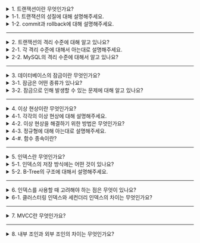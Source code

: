 <details>
  <summary>1. 트랜잭션이란 무엇인가요?</summary>

  트랜잭션(transaction)이란 하나의 논리적인 작업이 100% 모두 적용되거나 어무것도 적용되지 않아야함을 보장하는 일련의 작업 단위입니다.
</details>
<details>
  <summary>1-1. 트랜잭션의 성질에 대해 설명해주세요.</summary>

  트랜잭션은 안전하게 수행됨을 보장하기 위해 ACID를 만족해야 합니다.

### 원자성(atomicity)
원자성은 트랜잭션의 작업들이 모두 성공하거나 모두 실패해야함을 보장해야 합니다.
### 일관성(consistency)
일관성은 트랜잭션 수행 전과 후의 데이터베이스 상태는 일관적이어야 함을 보장해야 합니다.
### 독립성(isolation)
서로 다른 트랜잭션은 다른 트래잭션의 작업에 끼어들어서는 안 됩니다.
### 지속성(durability)
성공적으로 수행된 트랜잭션은 데이터베이스에 영구적으로 반영되어야 합니다.
</details>
<details>
  <summary>1-2. commit과 rollback에 대해 설명해주세요.</summary>

  commit은 RDBMS에서 트랜잭션을 종료하고 작업 내용을 데이터베이스에 반영하는 명령어입니다. rollback은 작업 내용을 데이터베이스에 반영하지 않고 트랜잭션을 되돌리는 명령어입니다.
</details>

---

<details>
  <summary>2.  트랜잭션의 격리 수준에 대해 알고 있나요?</summary>

격리 수준이란 여러 트랜잭션이 동시에 처리될 때 특정 트랜잭션이 다른 트랜잭션에서 변경하거나 조회하는 데이터를 볼 수 있게 허용할지 결정하는 것입니다. 트랜잭션 격리 수준은 `READ UNCOMMITTED`, `READ COMMITTED`, `REPEATABLE READ`, `SERIALIZABLE` 4단계로 나뉘어지며 수준이 올라갈 수록 데이터 격리 정도가 높아지지만 동시 처리 성능이 떨어집니다. 일반적으로 `READ COMMITTED`, `REPEATABLE READ` 중 하나를 사용합니다.
</details>
<details>
  <summary>2-1. 각 격리 수준에 대해서 아는대로 설명해주세요.</summary>

### READ UNCOMMITTED
각 트랜잭션의 변경 내용이 `commit`, `rollback` 여부에 상관없이 다른 트랜잭션에서 보이는 더티 리드(dirty read)가 발생합니다.
### READ COMMITTED
어떤 트랜잭션에서 데이터 변경이 발생하면 commit이 완료된 데이터만 다른 트랜잭션에서 조회할 수 있습니다. 이 수준에서 더티 리드는 발생하지 않으나 하나의 트랜잭션 내에서 똑같은 `select` 쿼리를 실행했을 때 서로 다른 결과를 가져오는 논 리피터블 리드(non repeatable read)가 발생합니다.
### REPEATABLE READ
다른 트랜잭션의 변경 내용이 commit 되어도 현재 진행중인 트랜잭션에서는 변경 전의 내용을 읽을 수 있습니다.
이 수준에서 더티 리드, 논 리피터블 리드가 발생하지 않습니다. 그러나 잠금을 동반한 select 쿼리 사용 시 MVCC를 이용하지 않고 현재 레코드 값을 읽어오기 때문에 팬텀 리드(phantom read)가 발생합니다.
### SERIALIZABLE
특정 트랜잭션이 사용중인 테이블의 모든 레코드를 다른 트랜잭션에서 접근할 수 없도록 잠급니다. 이 수준에서는 단순한 `select` 쿼리만 실행해도 공유락을 획득하며 다른 트랜잭션에서는 해당하는 레코드를 변경하지 못하게 됩니다.
</details>
<details>
  <summary>2-2. MySQL의 격리 수준에 대해서 알고 있나요?</summary>

MySQL의 InnoDB 스토리지 엔진에서는 `REPEATABLE READ`를 기본 격리 수준으로 사용합니다. MVCC를 위해 별도의 공간에 백업된 변경 전 데이터를 이용해 동일 트랜잭션 내에서는 동일한 결과를 보여줄 수 있게 보장합니다.

</details>

---

<details>
  <summary>3. 데이터베이스의 잠금이란 무엇인가요?</summary>

  잠금(lock)이란 여러 개의 트랜잭션에서 하나의 데이터로 동시에 접근하려는 경우 이를 제어하기 위한 기능입니다.
</details>
<details>
  <summary>3-1. 잠금은 어떤 종류가 있나요?</summary>

잠금에는 공유락(shared lock)과 배타락(exclusive lock)이 있습니다.
### 공유락
공유락은 락을 획득한 트랜잭션이 끝날때까지 조회한 데이터가 변경되지 않음을 보장하는 잠금입니다. 해당 레코드에 대해 다른 트랜잭션이 공유락은 획득할 수 있지만 배타락을 획득할 수 없습니다.
### 배타락
배타락은 락을 가지고 있는 트랜잭션이 데이터의 변경을 위해 사용하는 잠금입니다. 다른 트랜잭션은 해당 레코드에 대해 공유락과 배타락을 획득할 수 없습니다.
</details>
<details>
  <summary>3-2. 잠금으로 인해 발생할 수 있는 문제에 대해 알고 있나요?</summary>

두 개 이상의 트랜잭션이 특정 자원의 잠금을 획득한 채 서로 다른 트랜잭션이 소유하고 있는 잠금을 획득하기 위해 대기하는 경우 교착상태(deadlock)가 발생할 수 있습니다.
</details>

---

<details>
  <summary>4. 이상 현상이란 무엇인가요?</summary>

  이상 현상이란 하나의 개체에 속한 속성(attribute)들 간에 존재하는 여러개의 종속관계(dependency)를 하나의 릴레이션으로 표현하기 때문에 발생하는 현상들을 말합니다. 이러한 이상 현상은 삭제 이상, 삽입 이상, 갱신 이상이 있습니다.
</details>
<details>
  <summary>4-1. 각각의 이상 현상에 대해 설명해주세요.</summary>

### 삽입 이상
삽입 이상(insertion anomaly)이란 원하지 않는 정보의 강제 삽입을 말합니다.
### 삭제 이상
삭제 이상(deletion anomaly)이란 하나의 정보를 삭제함으로 인해 삭제되길 원치 않는 정보까지 연쇄 삭제되어 발생하는 정보 손실을 뜻합니다.
### 갱신 이상
갱신 이상(update anomaly)이란 하나의 정보를 갱신하고자 할 때 중복 데이터 중 일부만 갱신하게 되어 정보의 모순성이 발생하는 것을 뜻합니다.
</details>
<details>
  <summary>4-2. 이상 현상을 해결하기 위한 방법은 무엇인가요?</summary>

  내용이상 현상을 해결하기 위해서는 속성들 값을 종속성을 분석하여 하나의 테이블이 오직 하나의 종속성만을 가지도록 분해해 나가는 과정을 거쳐야 하며 이를 정규화(normalization) 과정이라 합니다.
</details>
<details>
  <summary>4-3. 정규형에 대해 아는대로 설명해주세요.</summary>

정규형은 기본 정규형과 고급 정규형으로 나뉠수 있으며 일반적으로 기본 정규형까지 고려합니다.
### 1차 정규형
모든 속성의 도메인은 원자값으로 구성되어야 합니다.
### 2차 정규형
모든 속성은 기본키에 완전 함수 종속이어야 합니다.
### 3차 정규형
기본키가 아닌 모든 속성이 기본키에 이행 함수 종속이 되지 않아야 합니다.
### 보이스-코드 정규형(BCNF)
모든 결정자는 후보키에 속해야 합니다.
</details>

<details>
  <summary>4-#. 함수 종속이란?</summary>

#### 함수 종속
- 어느 시점에서든 릴레이션 내에서 속성 X의 값 각각에 대해 속성 Y의 값이 하나라면
    - 속성 X는 속성 Y를 함수적으로 결정한다.
    - 속성 Y는 속성 X에 함수 종속된다. (X -> Y)
    - 이때 속성 X를 결정자(determinant), 속성 Y를 종속자(dependent)라 한다.
#### 완전 함수 종속과 부분 함수 종속
- 2개 이상으로 구성된 속성의 집합 X에 대하여 X -> Y가 성립할 때
    - 속성 X'가 속성 X에 속하고 X' -> Y가 성립되는 애트리뷰트가 존재하지 않을 때 완전 함수 종속이라 한다.
    - 속성 X'가 속성 X에 속하고 X' -> Y가 성립되는 애트리뷰트가 존재할 때 부분 함수 종속이라 한다.
#### 이행 함수 종속
- 릴레이션 R에 함수 종속 A -> B가 존재하고 함수 종속 B -> C가 성립할 때, 애트리뷰트 C는 애트리뷰트 A에 이행 함수 종속이라고 한다.
</details>

---

<details>
  <summary>5. 인덱스란 무엇인가요?</summary>

인덱스(index)는 책의 가장 끝에 있는 찾아보기와 같습니다. 사전 순으로 정렬되어 있고 페이지 번호가 명시되어 있는 것과 같이 컬럼의 값과 해당 레코드가 저장된 주소를 키-값 쌍으로 하여 빠르게 찾아볼 수 있도록 정렬해서 저장한 자료 구조를 인덱스라 합니다.
</details>
<details>
  <summary>5-1. 인덱스의 저장 방식에는 어떤 것이 있나요?</summary>

  인덱스의 저장 방식은 B-Tree 인덱스와 Hash 인덱스로 구분할 수 있습니다.
### B-Tree 인덱스
B-Tree 알고리즘은 가장 일반적으로 사용하는 인덱스 알고리즘입니다. 컬럼의 원래 값을 변형시키지 않고 인덱스 구조체 내에서는 항상 정렬된(balanced) 상태로 유지합니다.
### Hash 인덱스
Hash 인덱스 알고리즘은 컬럼의 값으로 해시값을 계산해서 인덱싱하는 알고리즘이며 매우 빠른 검색을 지원합니다. 단, 값을 변형해서 인덱싱하므로 prefix 검색이나 범위를 검색하는데 해시 인덱스를 사용할 수 없습니다.
</details>
<details>
  <summary>5-2. B-Tree의 구조에 대해서 설명해주세요.</summary>

B-Tree는 트리 구조의 최상위에 루트 노드(Root node)가 존재하고 하위에 자식 노드가 붙어 있는 형태입니다. 하나의 루트 노드와 트리 구조 가장 하위에 있는 리프 노드(Leaf node), 루트와 리프 중간에 있는 브랜치 노드(Branch node)로 구성되어 있습니다. 리프 노드에는 항상 실제 데이터 레코드를 찾아가기 위한 주솟값을 가지고 있습니다.
</details>

---

<details>
  <summary>6. 인덱스를 사용할 때 고려해야 하는 점은 무엇이 있나요?</summary>

B-Tree 인덱스는 항상 정렬된 상태를 유지합니다. 이로 인해 변경 작업이 이루어지는 경우 해당 변경을 인덱스에도 반영해주는 작업이 추가로 필요합니다. 또한, 인덱스의 키 값이 중복이 많을 수록 검색 대상이 늘어나기 때문에 효율성이 떨어집니다. 따라서 수정 빈도, 카디널리티, 조회 시 얼마나 자주 사용되는지에 따라 적절한 컬럼을 선정해 인덱스의 키로 선택해야 합니다.
</details>
<details>
  <summary>6-1. 클러스터링 인덱스와 세컨더리 인덱스의 차이는 무엇인가요?</summary>

클러스터링 인덱스(clustering index)는 테이블의 프라이머리 키에 대해서만 적용됩니다. 프라이머리 키 값이 비슷한 레코드끼리 묶어서 저장하는 것을 클러스터링 인덱스라고 표현합니다.
세컨더리 인덱스(secondary index)는 `create index`와 같이 직접 생성하거나 유니크 제약조건과 같이 자동으로 생성되는 인덱스를 말합니다.
</details>

---

<details>
  <summary>7. MVCC란 무엇인가요?</summary>

MVCC(Multi Version Concurrency Control)는 레코드 레벨의 트랜잭션을 지원하는 DBMS가 제공하는 기능입니다. 하나의 레코드에 대해 여러 개의 버전을 동시에 관리함으로써 잠금을 사용하지 않는 일관된 읽기를 제공하는데 목적이 있습니다.

</details>

---

<details>
  <summary>8. 내부 조인과 외부 조인의 차이는 무엇인가요?</summary>

내부 조인(Inner Join)은 두 테이블에서 조건을 만족하는 레코드들을 매칭하기 위해 사용하는 명령입니다. 외부 조인(Outer Join)은 한 쪽 또는 양 쪽 테이블을 기준으로 매칭되는 값들을 함께 가져오기 위해 사용하는 명령입니다.

</details>